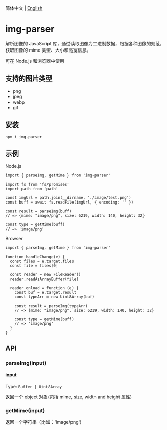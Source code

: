简体中文 | [English](../README.md)

# img-parser

解析图像的 JavaScript 库，通过读取图像为二进制数据，根据各种图像的规范，获取图像的 mime 类型、大小和高宽信息。

可在 Node.js 和浏览器中使用

## 支持的图片类型

- png
- jpeg
- webp
- gif

## 安装

```
npm i img-parser
```

## 示例

Node.js

```
import { parseImg, getMime } from 'img-parser'

import fs from 'fs/promises'
import path from 'path'

const imgUrl = path.join(__dirname, './image/test.png')
const buff = await fs.readFile(imgUrl, { encoding: '' })

const result = parseImg(buff)
// => {mime: "image/png", size: 6219, width: 140, height: 32}

const type = getMime(buff)
// => 'image/png'

```

Browser

```
import { parseImg, getMime } from 'img-parser'

function handleChange(e) {
  const files = e.target.files
  const file = files[0]

  const reader = new FileReader()
  reader.readAsArrayBuffer(file)

  reader.onload = function (e) {
    const buf = e.target.result
    const typeArr = new Uint8Array(buf)

    const result = parseImg(typeArr)
    // => {mime: "image/png", size: 6219, width: 140, height: 32}

    const type = getMime(buff)
    // => 'image/png'
  }
}
```

## API

### parseImg(input)

#### input

Type: `Buffer | Uint8Array`

返回一个 object 对象(包括 mime, size, width and height 属性)

### getMime(input)

返回一个字符串（比如：'image/png')
